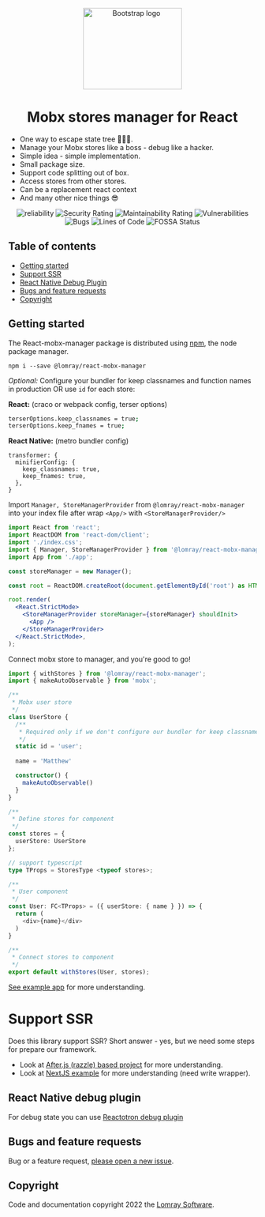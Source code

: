 <p align="center">
    <img  src="https://user-images.githubusercontent.com/95251720/180519123-eb8a36e7-e7af-41f2-9a01-ae6d6b6a94f3.svg" alt="Bootstrap logo" width="200" height="165">
</p>

<h1 align='center'>Mobx stores manager for React</h1>

 - One way to escape state tree 🌲🌳🌴. 
 - Manage your Mobx stores like a boss - debug like a hacker.
 - Simple idea - simple implementation. 
 - Small package size. 
 - Support code splitting out of box. 
 - Access stores from other stores.
 - Can be a replacement react context
 - And many other nice things 😎

<p align="center">
  <img src="https://sonarcloud.io/api/project_badges/measure?project=Lomray-Software_react-mobx-manager&metric=reliability_rating" alt="reliability">
  <img src="https://sonarcloud.io/api/project_badges/measure?project=Lomray-Software_react-mobx-manager&metric=security_rating" alt="Security Rating">
  <img src="https://sonarcloud.io/api/project_badges/measure?project=Lomray-Software_react-mobx-manager&metric=sqale_rating" alt="Maintainability Rating">
  <img src="https://sonarcloud.io/api/project_badges/measure?project=Lomray-Software_react-mobx-manager&metric=vulnerabilities" alt="Vulnerabilities">
  <img src="https://sonarcloud.io/api/project_badges/measure?project=Lomray-Software_react-mobx-manager&metric=bugs" alt="Bugs">
  <img src="https://sonarcloud.io/api/project_badges/measure?project=Lomray-Software_react-mobx-manager&metric=ncloc" alt="Lines of Code">
  <img src="https://app.fossa.com/api/projects/git%2Bgithub.com%2FLomray-Software%2Freact-mobx-manager.svg?type=small" alt="FOSSA Status">
</p>

## Table of contents

- [Getting started](#getting-started)
- [Support SSR](#support-ssr)
- [React Native Debug Plugin](#react-native-debug-plugin)
- [Bugs and feature requests](#bugs-and-feature-requests)
- [Copyright](#copyright)


## Getting started

The React-mobx-manager package is distributed using [npm](https://www.npmjs.com/), the node package manager.

```
npm i --save @lomray/react-mobx-manager
```

_Optional:_ Configure your bundler for keep classnames and function names in production OR use `id` for each store:
 
**React:** (craco or webpack config, terser options)
```bash
terserOptions.keep_classnames = true;
terserOptions.keep_fnames = true;
```

**React Native:** (metro bundler config)
```
transformer: {
  minifierConfig: {
    keep_classnames: true,
    keep_fnames: true,
  },
}
```

Import `Manager, StoreManagerProvider` from `@lomray/react-mobx-manager` into your index file after wrap `<App/>` with `<StoreManagerProvider/>`

```jsx
import React from 'react';
import ReactDOM from 'react-dom/client';
import './index.css';
import { Manager, StoreManagerProvider } from '@lomray/react-mobx-manager';
import App from './app';

const storeManager = new Manager();

const root = ReactDOM.createRoot(document.getElementById('root') as HTMLElement);

root.render(
  <React.StrictMode>
    <StoreManagerProvider storeManager={storeManager} shouldInit>
      <App />
    </StoreManagerProvider>
  </React.StrictMode>,
);
```

Connect mobx store to manager, and you're good to go!

```typescript
import { withStores } from '@lomray/react-mobx-manager';
import { makeAutoObservable } from 'mobx';

/**
 * Mobx user store
 */
class UserStore {
  /**
   * Required only if we don't configure our bundler for keep classnames and function names 
   */  
  static id = 'user';
    
  name = 'Matthew'

  constructor() {
    makeAutoObservable()
  }
}

/**
 * Define stores for component
 */
const stores = {
  userStore: UserStore
};

// support typescript
type TProps = StoresType <typeof stores>;

/**
 * User component
 */
const User: FC<TProps> = ({ userStore: { name } }) => {
  return (
    <div>{name}</div>
  )
}

/**
 * Connect stores to component
 */
export default withStores(User, stores);
```

[See example app](example) for more understanding.

# Support SSR
Does this library support SSR? Short answer - yes, but we need some steps for prepare our framework.
 - Look at [After.js (razzle) based project](https://github.com/Lomray-Software/microservices-dashboard/blob/staging/src/pages/user/index.tsx#L82) for more understanding.
 - Look at [NextJS example](https://github.com/Lomray-Software/nextjs-mobx-store-manager-example) for more understanding (need write wrapper).

## React Native debug plugin
For debug state you can use [Reactotron debug plugin](https://github.com/Lomray-Software/reactotron-mobx-store-manager) 

## Bugs and feature requests

Bug or a feature request, [please open a new issue](https://github.com/Lomray-Software/react-mobx-manager/issues/new).

## Copyright

Code and documentation copyright 2022 the [Lomray Software](https://lomray.com/). 
